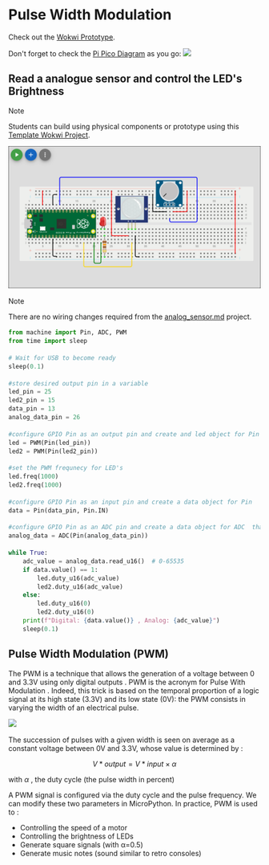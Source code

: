 # Pulse Width Modulation

Check out the [Wokwi Prototype](https://wokwi.com/projects/431257602271002625).

Don't forget to check the [Pi Pico Diagram](../Raspberry-Pi-Pico-pinout-diagram.svg) as you go:
![](../Raspberry-Pi-Pico-pinout-diagram.svg)

## Read a analogue sensor and control the LED's Brightness

> [!Note]
> Students can build using physical components or prototype using this [Template Wokwi Project](https://wokwi.com/projects/433242006092880897).

![](images/analog_sensor.png)

> [!Note]
> There are no wiring changes required from the [analog_sensor.md](analog_sensor.md) project.

```python
from machine import Pin, ADC, PWM
from time import sleep

# Wait for USB to become ready
sleep(0.1)

#store desired output pin in a variable
led_pin = 25
led2_pin = 15
data_pin = 13
analog_data_pin = 26

#configure GPIO Pin as an output pin and create and led object for Pin 
led = PWM(Pin(led_pin))
led2 = PWM(Pin(led2_pin))

#set the PWM frequnecy for LED's
led.freq(1000)
led2.freq(1000)

#configure GPIO Pin as an input pin and create a data object for Pin 
data = Pin(data_pin, Pin.IN)

#configure GPIO Pin as an ADC pin and create a data object for ADC  that is a composition of the Pin 
analog_data = ADC(Pin(analog_data_pin))

while True:
    adc_value = analog_data.read_u16()  # 0-65535
    if data.value() == 1:
        led.duty_u16(adc_value)
        led2.duty_u16(adc_value)
    else:
        led.duty_u16(0)
        led2.duty_u16(0)
    print(f"Digital: {data.value()} , Analog: {adc_value}")
    sleep(0.1)
```

## Pulse Width Modulation (PWM)

The PWM is a technique that allows the generation of a voltage between 0 and 3.3V using only digital outputs . PWM is the acronym for Pulse With Modulation . Indeed, this trick is based on the temporal proportion of a logic signal at its high state (3.3V) and its low state (0V): the PWM consists in varying the width of an electrical pulse.

![](images/pwm.png)

The succession of pulses with a given width is seen on average as a constant voltage between 0V and 3.3V, whose value is determined by :

$$ V*{output} = V*{input} \times \alpha $$

with $\alpha$ , the duty cycle (the pulse width in percent)

A PWM signal is configured via the duty cycle and the pulse frequency. We can modify these two parameters in MicroPython. In practice, PWM is used to :

- Controlling the speed of a motor
- Controlling the brightness of LEDs
- Generate square signals (with α=0.5)
- Generate music notes (sound similar to retro consoles)
